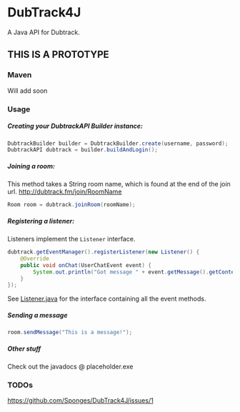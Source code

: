 # DubTrack4J
A Java API for Dubtrack.

## THIS IS A PROTOTYPE

### Maven
Will add soon

### Usage
##### Creating your DubtrackAPI Builder instance:
```java
DubtrackBuilder builder = DubtrackBuilder.create(username, password);
DubtrackAPI dubtrack = builder.buildAndLogin();
```

##### Joining a room:
This method takes a String room name, which is found at the end of the join url. http://dubtrack.fm/join/RoomName
```java
Room room = dubtrack.joinRoom(roomName);
```

##### Registering a listener:
Listeners implement the `Listener` interface.
```java
dubtrack.getEventManager().registerListener(new Listener() {
    @Override
    public void onChat(UserChatEvent event) {
        System.out.println("Got message " + event.getMessage().getContent());
    }
});
```
See [Listener.java](https://github.com/Sponges/DubTrack4J/blob/master/src/main/java/io/sponges/dubtrack4j/event/framework/Listener.java) for the interface containing all the event methods.

##### Sending a message
```java
room.sendMessage("This is a message!");
```

##### Other stuff
Check out the javadocs @ placeholder.exe

### TODOs
https://github.com/Sponges/DubTrack4J/issues/1
